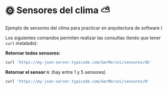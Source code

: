 # 🌞 Sensores del clima ⛅

Ejemplo de sensores del clima para practicar en arquitectura de software I

Los siguientes comandos permiten realizar las consultas (tenés que tener `curl` instalado):

**Retornar todos sensores:**
~~~bash
curl 'https://my-json-server.typicode.com/GerMorini/sensores/db'
~~~

**Retornar el sensor** `N`: (hay entre 1 y 5 sensores)
~~~bash
curl 'https://my-json-server.typicode.com/GerMorini/sensores/N'
~~~
